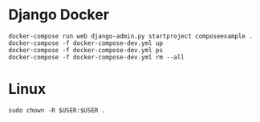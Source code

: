  # Django Docker

 ```
 docker-compose run web django-admin.py startproject composeexample .
 docker-compose -f docker-compose-dev.yml up
 docker-compose -f docker-compose-dev.yml ps
 docker-compose -f docker-compose-dev.yml rm --all
 ```

# Linux

```
sudo chown -R $USER:$USER .
```
